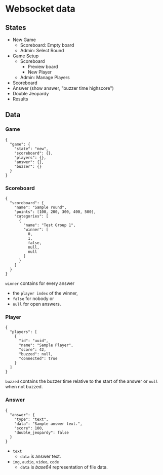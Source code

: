 # Websocket data

## States
* New Game
  * Scoreboard: Empty board
  * Admin: Select Round
* Game Setup
  * Scoreboard
    * Preview board
    * New Player
  * Admin: Manage Players
* Scoreboard
* Answer (show answer, "buzzer time highscore")
* Double Jeopardy
* Results

## Data
### Game
```
{
  "game": {
    "state": "new",
    "scoreboard": {},
    "players": {},
    "answer": {},
    "buzzer": {}
  }
}
```

### Scoreboard
```
{
  "scoreboard": {
    "name": "Sample round",
    "points": [100, 200, 300, 400, 500],
    "categories": [
      {
        "name": "Test Group 1",
        "winner": [
          0,
          1,
          false,
          null,
          null
        ]
      }
    ]
  }
}
```

`winner` contains for every answer
* the `player index` of the winner,
* `false` for nobody or
* `null` for open answers.

### Player
```
{
  "players": [
    {
      "id": "uuid",
      "name": "Sample Player",
      "score": 42,
      "buzzed": null,
      "connected": true
    }
  ]
}
```
`buzzed` contains the buzzer time relative to the start of the answer or
`null` when not buzzed.

### Answer
```
{
  "answer": {
    "type": "text",
    "data": "Sample answer text.",
    "score": 100,
    "double_jeopardy": false
  }
}
```

* `text`
  * `data` is answer text.
* `img`, `audio`, `video`, `code`
    * `data` is *base64* representation of file data.

